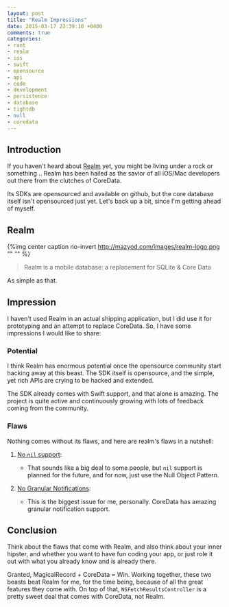 ```yaml
---
layout: post
title: "Realm Impressions"
date: 2015-03-17 22:39:10 +0400
comments: true
categories: 
- rant
- realm
- ios
- swift
- opensource
- api
- code
- development
- persistence
- database
- tightdb
- null
- coredata
---
```


## Introduction

If you haven't heard about [Realm](http://realm.io/) yet, you might be living under a rock or something .. Realm has been hailed as the savior of all iOS/Mac developers out there from the clutches of CoreData.

Its SDKs are opensourced and available on github, but the core database itself isn't opensourced just yet. Let's back up a bit, since I'm getting ahead of myself.

## Realm

{%img center caption no-invert http://mazyod.com/images/realm-logo.png "" "" %}

> Realm is a mobile database: a replacement for SQLite & Core Data

As simple as that.

## Impression

I haven't used Realm in an actual shipping application, but I did use it for prototyping and an attempt to replace CoreData. So, I have some impressions I would like to share:

### Potential

I think Realm has enormous potential once the opensource community start hacking away at this beast. The SDK itself is opensource, and the simple, yet rich APIs are crying to be hacked and extended.

The SDK already comes with Swift support, and that alone is amazing. The project is quite active and continuously growing with lots of feedback coming from the community.

### Flaws

Nothing comes without its flaws, and here are realm's flaws in a nutshell:

1. [No `nil` support](https://github.com/realm/realm-cocoa/issues/628):
    + That sounds like a big deal to some people, but `nil` support is planned for the future, and for now, just use the Null Object Pattern.

2. [No Granular Notifications](https://github.com/realm/realm-cocoa/issues/601):
    + This is the biggest issue for me, personally. CoreData has amazing granular notification support.

## Conclusion

Think about the flaws that come with Realm, and also think about your inner hipster, and whether you want to have fun coding your app, or just role it out with what you already know and is already there.

Granted, MagicalRecord + CoreData = Win. Working together, these two beasts beat Realm for me, for the time being, because of all the great features they come with. On top of that, `NSFetchResultsController` is a pretty sweet deal that comes with CoreData, not Realm.
